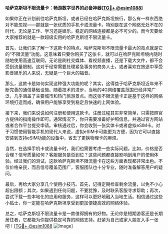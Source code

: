 **哈萨克斯坦不限流量卡：畅游数字世界的必备神器[[TG💪+ @esim1088](https://t.me/s/esim1088)]**

如果你正在计划前往哈萨克斯坦，或者已经在哈萨克斯坦旅行，那么有一样东西绝对不能忽视——那就是一张优质的手机卡或流量卡。特别是在这个网络无处不在的时代，无论是工作、学习还是娱乐，稳定的网络连接都是必不可少的。而今天要给大家推荐的就是一款超级实用的哈萨克斯坦不限流量卡。

首先，让我们来了解一下这款卡的特点。哈萨克斯坦不限流量卡最大的亮点就是它的“不限流量”功能。这意味着只要你购买了这张卡，就可以在哈萨克斯坦境内随时随地使用高速互联网，无论是刷社交媒体、看视频直播，还是下载大文件，都不会受到流量限制。这对于经常需要处理紧急事务的商务人士，或者喜欢在旅途中享受影音娱乐的人来说，无疑是一个巨大的福音。

那么，这款卡是如何实现这种强大功能的呢？其实，这得益于哈萨克斯坦近年来不断完善的通信基础设施。随着技术的进步，当地的4G网络覆盖范围已经非常广泛，几乎涵盖了主要城市和热门旅游景点。而这张不限流量卡正是基于这样的网络环境打造而成，确保用户能够享受到稳定且快速的上网体验。

接下来，我们来说说如何注册和使用这款卡。注册过程其实非常简单，只需按照官方提供的指南操作即可。通常情况下，你只需要准备好护照信息，并通过官方网站或者合作平台提交申请。审核通过后，你会收到一张实体卡或者虚拟eSIM卡。对于习惯使用智能手机的现代人来说，虚拟eSIM卡可能更为方便，因为它可以直接安装到支持eSIM功能的设备中，省去了更换物理卡的麻烦。

当然，在选择手机卡或流量卡时，我们也需要考虑一些实际问题。比如，价格是否合理？信号质量如何？客服服务是否到位？这些问题都直接影响到用户的使用体验。经过我们的测试，这款哈萨克斯坦不限流量卡在这些方面表现都非常出色。不仅价格亲民，而且信号覆盖范围广，客服团队也十分专业，随时准备解答用户的疑问。

最后，再给大家分享几个使用小技巧。首先，记得定期检查剩余流量，以免不小心超出限额；其次，如果遇到任何问题，不要犹豫，及时联系客服寻求帮助；再次，尝试下载一些本地化的应用和服务，这样可以更好地融入当地生活。相信通过这些小贴士，你一定能在哈萨克斯坦享受到更加便捷高效的网络体验。

总之，哈萨克斯坦不限流量卡是一款值得拥有的好物。无论你是短期游客还是长期居住者，它都能为你提供稳定可靠的网络支持。赶紧为自己或家人朋友入手一张吧！[[TG💪+ @esim1088](https://t.me/s/esim1088) ![Image](https://i.postimg.cc/4NQfJmqS/Snipaste-2025-05-13-00-14-12.png)]